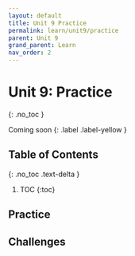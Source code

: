 ```yaml
---
layout: default
title: Unit 9 Practice
permalink: learn/unit9/practice
parent: Unit 9
grand_parent: Learn
nav_order: 2
---
```


<!-- prettier-ignore-start -->
# Unit 9: Practice
{: .no_toc }

Coming soon
{: .label .label-yellow }

## Table of Contents
{: .no_toc .text-delta }

1. TOC
{:toc}
<!-- prettier-ignore-end -->

## Practice

## Challenges
